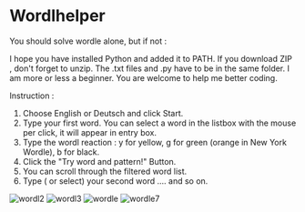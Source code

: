 # Wordlhelper

You should solve wordle alone, but if not :

I hope you have installed Python and added it to PATH.
If you download ZIP , don't forget to unzip.
The .txt files and .py have to be in the same folder.
I am more or less a beginner. You are welcome to help me better coding.


Instruction :

1. Choose English or Deutsch and click Start.
2. Type your first word. You can select a word in the listbox with the mouse per click, 
   it will appear in entry box.
3. Type the wordl reaction :  y for yellow, g for green (orange in New York Wordle), b for black.
4. Click the "Try word and pattern!" Button.
5. You can scroll through the filtered word list.
6. Type ( or select) your second word  .... and so on.

![wordl2](https://user-images.githubusercontent.com/39668645/190090819-336b3754-51d5-48c4-8e29-f5c111d9764b.PNG)
![wordl3](https://user-images.githubusercontent.com/39668645/190090933-f9d9e07b-a926-4e23-9ddd-45237e2d298d.PNG)
![wordle](https://user-images.githubusercontent.com/39668645/190091309-9e0a6439-2988-42ac-8336-b2845c66924a.PNG)
![wordle7](https://user-images.githubusercontent.com/39668645/190091362-f88fe910-bd44-4a38-bfef-20cd2c5e2b84.PNG)
